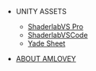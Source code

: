 * <span class="iconfont icon-yingyongguanli"> </span> UNITY ASSETS
  * [ShaderlabVS Pro](https://www.amlovey.com/shaderlabvs/)
  * [ShaderlabVSCode](https://www.amlovey.com/shaderlabvscode/)
  * [Yade Sheet](https://www.amlovey.com/YadeDocs/#/)
  <!-- * [A+ Assets Explorer 2](https://www.amlovey.com/assetexplorer2/assetsexplorer/)
  * [A+ Assets Explorer](https://www.amlovey.com/assetexplorer/manual/) -->

* [<span class='iconfont icon-bussiness-man'> </span> ABOUT AMLOVEY](#about-amlovey)